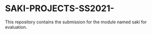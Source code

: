 # SAKI-PROJECTS-SS2021-
This repository contains the submission for the module named saki for evaluation.
